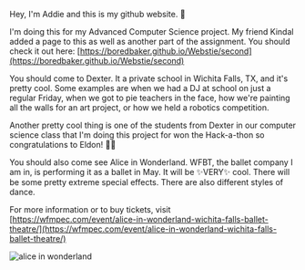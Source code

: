 Hey, I'm Addie and this is my github website. 🎉

I'm doing this for my Advanced Computer Science project. My friend Kindal added a page to this as well as another part of the assignment. You should check it out here: [https://boredbaker.github.io/Webstie/second](https://boredbaker.github.io/Webstie/second)

You should come to Dexter. It a private school in Wichita Falls, TX, and it's pretty cool. Some examples are when we had a DJ at school on just a regular Friday, when we got to pie teachers in the face, how we're painting all the walls for an art project, or how we held a robotics competition.

Another pretty cool thing is one of the students from Dexter in our computer science class that I'm doing this project for won the Hack-a-thon so congratulations to Eldon! 👏🏼

You should also come see Alice in Wonderland.
WFBT, the ballet company I am in, is performing it as a ballet in May.
It will be ✨VERY✨ cool. There will be some pretty extreme special effects.
There are also different styles of dance.

For more information or to buy tickets, visit [https://wfmpec.com/event/alice-in-wonderland-wichita-falls-ballet-theatre/](https://wfmpec.com/event/alice-in-wonderland-wichita-falls-ballet-theatre/)

![alice in wonderland](https://user-images.githubusercontent.com/100547210/156968576-ae6ba709-c364-4746-b97e-2815e6883039.jpg)
